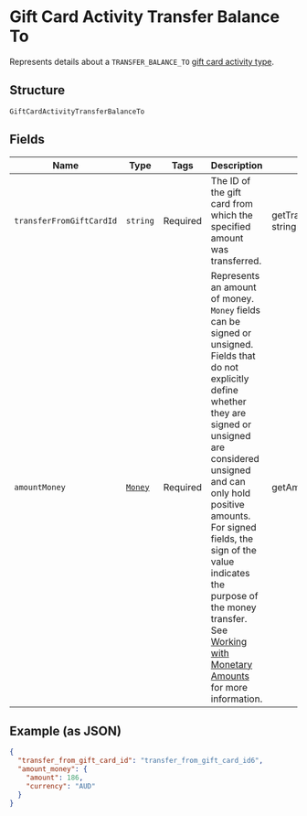 
# Gift Card Activity Transfer Balance To

Represents details about a `TRANSFER_BALANCE_TO` [gift card activity type](../../doc/models/gift-card-activity-type.md).

## Structure

`GiftCardActivityTransferBalanceTo`

## Fields

| Name | Type | Tags | Description | Getter | Setter |
|  --- | --- | --- | --- | --- | --- |
| `transferFromGiftCardId` | `string` | Required | The ID of the gift card from which the specified amount was transferred. | getTransferFromGiftCardId(): string | setTransferFromGiftCardId(string transferFromGiftCardId): void |
| `amountMoney` | [`Money`](../../doc/models/money.md) | Required | Represents an amount of money. `Money` fields can be signed or unsigned.<br>Fields that do not explicitly define whether they are signed or unsigned are<br>considered unsigned and can only hold positive amounts. For signed fields, the<br>sign of the value indicates the purpose of the money transfer. See<br>[Working with Monetary Amounts](https://developer.squareup.com/docs/build-basics/working-with-monetary-amounts)<br>for more information. | getAmountMoney(): Money | setAmountMoney(Money amountMoney): void |

## Example (as JSON)

```json
{
  "transfer_from_gift_card_id": "transfer_from_gift_card_id6",
  "amount_money": {
    "amount": 186,
    "currency": "AUD"
  }
}
```

